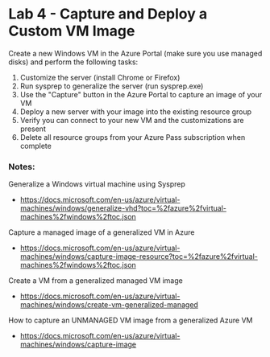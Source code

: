 # Lab 4 - Capture and Deploy a Custom VM Image

Create a new Windows VM in the Azure Portal (make sure you use managed disks) and perform the following tasks:

1. Customize the server (install Chrome or Firefox)
2. Run sysprep to generalize the server (run sysprep.exe)
3. Use the "Capture" button in the Azure Portal to capture an image of your VM
4. Deploy a new server with your image into the existing resource group
5. Verify you can connect to your new VM and the customizations are present
5. Delete all resource groups from your Azure Pass subscription when complete

### Notes:

Generalize a Windows virtual machine using Sysprep
* https://docs.microsoft.com/en-us/azure/virtual-machines/windows/generalize-vhd?toc=%2fazure%2fvirtual-machines%2fwindows%2ftoc.json

Capture a managed image of a generalized VM in Azure
* https://docs.microsoft.com/en-us/azure/virtual-machines/windows/capture-image-resource?toc=%2fazure%2fvirtual-machines%2fwindows%2ftoc.json

Create a VM from a generalized managed VM image
* https://docs.microsoft.com/en-us/azure/virtual-machines/windows/create-vm-generalized-managed

How to capture an UNMANAGED VM image from a generalized Azure VM
* https://docs.microsoft.com/en-us/azure/virtual-machines/windows/capture-image
